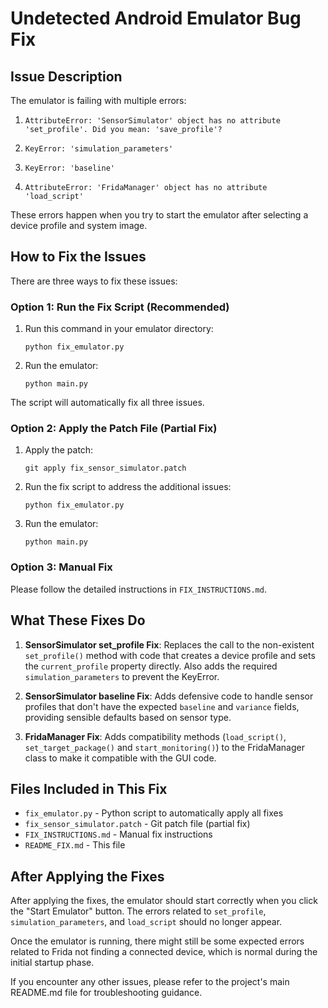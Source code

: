 # Undetected Android Emulator Bug Fix

## Issue Description

The emulator is failing with multiple errors:

1. ```
   AttributeError: 'SensorSimulator' object has no attribute 'set_profile'. Did you mean: 'save_profile'?
   ```

2. ```
   KeyError: 'simulation_parameters'
   ```

3. ```
   KeyError: 'baseline'
   ```

4. ```
   AttributeError: 'FridaManager' object has no attribute 'load_script'
   ```

These errors happen when you try to start the emulator after selecting a device profile and system image.

## How to Fix the Issues

There are three ways to fix these issues:

### Option 1: Run the Fix Script (Recommended)

1. Run this command in your emulator directory:
   ```
   python fix_emulator.py
   ```
2. Run the emulator:
   ```
   python main.py
   ```

The script will automatically fix all three issues.

### Option 2: Apply the Patch File (Partial Fix)

1. Apply the patch:
   ```
   git apply fix_sensor_simulator.patch
   ```
2. Run the fix script to address the additional issues:
   ```
   python fix_emulator.py
   ```
3. Run the emulator:
   ```
   python main.py
   ```

### Option 3: Manual Fix

Please follow the detailed instructions in `FIX_INSTRUCTIONS.md`.

## What These Fixes Do

1. **SensorSimulator set_profile Fix**: Replaces the call to the non-existent `set_profile()` method with code that creates a device profile and sets the `current_profile` property directly. Also adds the required `simulation_parameters` to prevent the KeyError.

2. **SensorSimulator baseline Fix**: Adds defensive code to handle sensor profiles that don't have the expected `baseline` and `variance` fields, providing sensible defaults based on sensor type.

3. **FridaManager Fix**: Adds compatibility methods (`load_script()`, `set_target_package()` and `start_monitoring()`) to the FridaManager class to make it compatible with the GUI code.

## Files Included in This Fix

- `fix_emulator.py` - Python script to automatically apply all fixes
- `fix_sensor_simulator.patch` - Git patch file (partial fix)
- `FIX_INSTRUCTIONS.md` - Manual fix instructions
- `README_FIX.md` - This file

## After Applying the Fixes

After applying the fixes, the emulator should start correctly when you click the "Start Emulator" button. The errors related to `set_profile`, `simulation_parameters`, and `load_script` should no longer appear.

Once the emulator is running, there might still be some expected errors related to Frida not finding a connected device, which is normal during the initial startup phase.

If you encounter any other issues, please refer to the project's main README.md file for troubleshooting guidance.